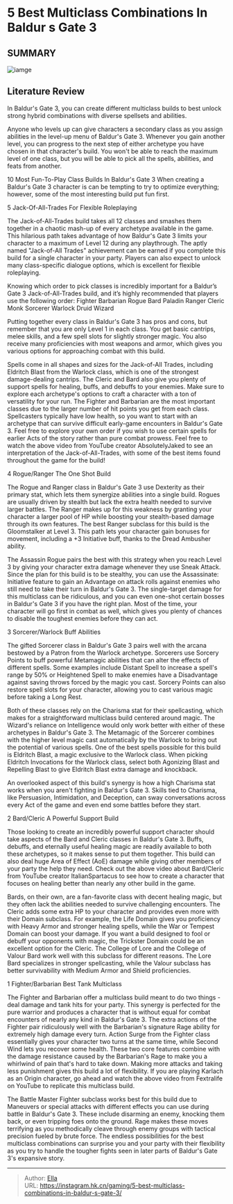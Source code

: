 # 5 Best Multiclass Combinations In Baldur s Gate 3


## SUMMARY 

![iamge](https://static1.srcdn.com/wordpress/wp-content/uploads/2023/09/baldur-s-gate-3-druid-character-standing-on-ravaged-beach-underneath-crashed-nautiloid-wreckage.jpg)

## Literature Review

In Baldur&#39;s Gate 3, you can create different multiclass builds to best unlock strong hybrid combinations with diverse spellsets and abilities.





Anyone who levels up can give characters a secondary class as you assign abilities in the level-up menu of Baldur&#39;s Gate 3. Whenever you gain another level, you can progress to the next step of either archetype you have chosen in that character&#39;s build. You won&#39;t be able to reach the maximum level of one class, but you will be able to pick all the spells, abilities, and feats from another.
            
 
 10 Most Fun-To-Play Class Builds In Baldur&#39;s Gate 3 
When creating a Baldur&#39;s Gate 3 character is can be tempting to try to optimize everything; however, some of the most interesting build put fun first.












 








 5  Jack-Of-All-Trades 
For Flexible Roleplaying


The Jack-of-All-Trades build takes all 12 classes and smashes them together in a chaotic mash-up of every archetype available in the game. This hilarious path takes advantage of how Baldur&#39;s Gate 3 limits your character to a maximum of Level 12 during any playthrough. The aptly named &#34;Jack-of-All Trades&#34; achievement can be earned if you complete this build for a single character in your party.
Players can also expect to unlock many class-specific dialogue options, which is excellent for flexible roleplaying. 

Knowing which order to pick classes is incredibly important for a Baldur’s Gate 3 Jack-of-All-Trades build, and it’s highly recommended that players use the following order:
 Fighter 
 Barbarian 
 Rogue 
 Bard 
 Paladin 
 Ranger 
 Cleric 
 Monk 
 Sorcerer 
 Warlock 
 Druid 
 Wizard 

Putting together every class in Baldur&#39;s Gate 3 has pros and cons, but remember that you are only Level 1 in each class. You get basic cantrips, melee skills, and a few spell slots for slightly stronger magic. You also receive many proficiencies with most weapons and armor, which gives you various options for approaching combat with this build.
        

Spells come in all shapes and sizes for the Jack-of-All Trades, including Eldritch Blast from the Warlock class, which is one of the strongest damage-dealing cantrips. The Cleric and Bard also give you plenty of support spells for healing, buffs, and debuffs to your enemies. Make sure to explore each archetype&#39;s options to craft a character with a ton of versatility for your run.
The Fighter and Barbarian are the most important classes due to the larger number of hit points you get from each class. Spellcasters typically have low health, so you want to start with an archetype that can survive difficult early-game encounters in Baldur&#39;s Gate 3. Feel free to explore your own order if you wish to use certain spells for earlier Acts of the story rather than pure combat prowess.
Feel free to watch the above video from YouTube creator AbsolutelyJaked to see an interpretation of the Jack-of-All-Trades, with some of the best items found throughout the game for the build!





 4  Rogue/Ranger 
The One Shot Build
        

The Rogue and Ranger class in Baldur&#39;s Gate 3 use Dexterity as their primary stat, which lets them synergize abilities into a single build. Rogues are usually driven by stealth but lack the extra health needed to survive larger battles. The Ranger makes up for this weakness by granting your character a larger pool of HP while boosting your stealth-based damage through its own features.
The best Ranger subclass for this build is the Gloomstalker at Level 3. This path lets your character gain bonuses for movement, including a &#43;3 Initiative buff, thanks to the Dread Ambusher ability. 

The Assassin Rogue pairs the best with this strategy when you reach Level 3 by giving your character extra damage whenever they use Sneak Attack. Since the plan for this build is to be stealthy, you can use the Assassinate: Initiative feature to gain an Advantage on attack rolls against enemies who still need to take their turn in Baldur&#39;s Gate 3.
The single-target damage for this multiclass can be ridiculous, and you can even one-shot certain bosses in Baldur&#39;s Gate 3 if you have the right plan. Most of the time, your character will go first in combat as well, which gives you plenty of chances to disable the toughest enemies before they can act. 





 3  Sorcerer/Warlock 
Buff Abilities
        

The gifted Sorcerer class in Baldur&#39;s Gate 3 pairs well with the arcana bestowed by a Patron from the Warlock archetype. Sorcerers use Sorcery Points to buff powerful Metamagic abilities that can alter the effects of different spells. Some examples include Distant Spell to increase a spell&#39;s range by 50% or Heightened Spell to make enemies have a Disadvantage against saving throws forced by the magic you cast.
Sorcery Points can also restore spell slots for your character, allowing you to cast various magic before taking a Long Rest. 

Both of these classes rely on the Charisma stat for their spellcasting, which makes for a straightforward multiclass build centered around magic. The Wizard&#39;s reliance on Intelligence would only work better with either of these archetypes in Baldur&#39;s Gate 3. The Metamagic of the Sorcerer combines with the higher level magic cast automatically by the Warlock to bring out the potential of various spells.
One of the best spells possible for this build is Eldritch Blast, a magic exclusive to the Warlock class. When picking Eldritch Invocations for the Warlock class, select both Agonizing Blast and Repelling Blast to give Eldritch Blast extra damage and knockback. 

An overlooked aspect of this build&#39;s synergy is how a high Charisma stat works when you aren&#39;t fighting in Baldur&#39;s Gate 3. Skills tied to Charisma, like Persuasion, Intimidation, and Deception, can sway conversations across every Act of the game and even end some battles before they start. 





 2  Bard/Cleric 
A Powerful Support Build


Those looking to create an incredibly powerful support character should take aspects of the Bard and Cleric classes in Baldur&#39;s Gate 3. Buffs, debuffs, and eternally useful healing magic are readily available to both these archetypes, so it makes sense to put them together. This build can also deal huge Area of Effect (AoE) damage while giving other members of your party the help they need.
Check out the above video about Bard/Cleric from YouTube creator ItalianSpartacus to see how to create a character that focuses on healing better than nearly any other build in the game.
        

Bards, on their own, are a fan-favorite class with decent healing magic, but they often lack the abilities needed to survive challenging encounters. The Cleric adds some extra HP to your character and provides even more with their Domain subclass. For example, the Life Domain gives you proficiency with Heavy Armor and stronger healing spells, while the War or Tempest Domain can boost your damage.
If you want a build designed to fool or debuff your opponents with magic, the Trickster Domain could be an excellent option for the Cleric. The College of Lore and the College of Valour Bard work well with this subclass for different reasons. The Lore Bard specializes in stronger spellcasting, while the Valour subclass has better survivability with Medium Armor and Shield proficiencies.





 1  Fighter/Barbarian 
Best Tank Multiclass


The Fighter and Barbarian offer a multiclass build meant to do two things - deal damage and tank hits for your party. This synergy is perfected for the pure warrior and produces a character that is without equal for combat encounters of nearly any kind in Baldur&#39;s Gate 3. The extra actions of the Fighter pair ridiculously well with the Barbarian&#39;s signature Rage ability for extremely high damage every turn.
Action Surge from the Fighter class essentially gives your character two turns at the same time, while Second Wind lets you recover some health. These two core features combine with the damage resistance caused by the Barbarian&#39;s Rage to make you a whirlwind of pain that&#39;s hard to take down. Making more attacks and taking less punishment gives this build a lot of flexibility.
If you are playing Karlach as an Origin character, go ahead and watch the above video from Fextralife on YouTube to replicate this multiclass build.
        

The Battle Master Fighter subclass works best for this build due to Maneuvers or special attacks with different effects you can use during battle in Baldur&#39;s Gate 3. These include disarming an enemy, knocking them back, or even tripping foes onto the ground. Rage makes these moves terrifying as you methodically cleave through enemy groups with tactical precision fueled by brute force.
The endless possibilities for the best multiclass combinations can surprise you and your party with their flexibility as you try to handle the tougher fights seen in later parts of Baldur&#39;s Gate 3&#39;s expansive story.


---

> Author: [Ella](https://instagram.hk.cn/)  
> URL: https://instagram.hk.cn/gaming/5-best-multiclass-combinations-in-baldur-s-gate-3/  


